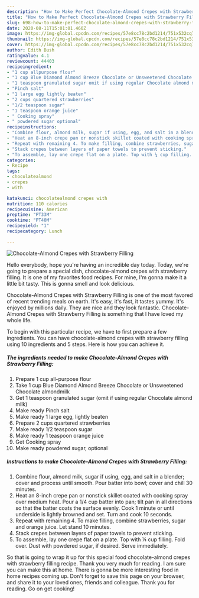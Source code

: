 ```yaml
---
description: "How to Make Perfect Chocolate-Almond Crepes with Strawberry Filling"
title: "How to Make Perfect Chocolate-Almond Crepes with Strawberry Filling"
slug: 698-how-to-make-perfect-chocolate-almond-crepes-with-strawberry-filling
date: 2020-08-11T15:01:01.460Z
image: https://img-global.cpcdn.com/recipes/57e8cc78c2bd1214/751x532cq70/chocolate-almond-crepes-with-strawberry-filling-recipe-main-photo.jpg
thumbnail: https://img-global.cpcdn.com/recipes/57e8cc78c2bd1214/751x532cq70/chocolate-almond-crepes-with-strawberry-filling-recipe-main-photo.jpg
cover: https://img-global.cpcdn.com/recipes/57e8cc78c2bd1214/751x532cq70/chocolate-almond-crepes-with-strawberry-filling-recipe-main-photo.jpg
author: Edith Bush
ratingvalue: 4.1
reviewcount: 44403
recipeingredient:
- "1 cup allpurpose flour"
- "1 cup Blue Diamond Almond Breeze Chocolate or Unsweetened Chocolate almondmilk"
- "1 teaspoon granulated sugar omit if using regular Chocolate almond milk"
- "Pinch salt"
- "1 large egg lightly beaten"
- "2 cups quartered strawberries"
- "1/2 teaspoon sugar"
- "1 teaspoon orange juice"
- " Cooking spray"
- " powdered sugar optional"
recipeinstructions:
- "Combine flour, almond milk, sugar if using, egg, and salt in a blender; cover and process until smooth. Pour batter into bowl; cover and chill 30 minutes."
- "Heat an 8-inch crepe pan or nonstick skillet coated with cooking spray over medium heat. Pour a 1/4 cup batter into pan; tilt pan in all directions so that the batter coats the surface evenly. Cook 1 minute or until underside is lightly browned and set. Turn and cook 10 seconds."
- "Repeat with remaining 4. To make filling, combine strawberries, sugar and orange juice. Let stand 10 minutes."
- "Stack crepes between layers of paper towels to prevent sticking."
- "To assemble, lay one crepe flat on a plate. Top with ¼ cup filling. Fold over. Dust with powdered sugar, if desired. Serve immediately."
categories:
- Recipe
tags:
- chocolatealmond
- crepes
- with

katakunci: chocolatealmond crepes with 
nutrition: 110 calories
recipecuisine: American
preptime: "PT33M"
cooktime: "PT40M"
recipeyield: "1"
recipecategory: Lunch

---
```



![Chocolate-Almond Crepes with Strawberry Filling](https://img-global.cpcdn.com/recipes/57e8cc78c2bd1214/751x532cq70/chocolate-almond-crepes-with-strawberry-filling-recipe-main-photo.jpg)

Hello everybody, hope you're having an incredible day today. Today, we're going to prepare a special dish, chocolate-almond crepes with strawberry filling. It is one of my favorites food recipes. For mine, I'm gonna make it a little bit tasty. This is gonna smell and look delicious.

Chocolate-Almond Crepes with Strawberry Filling is one of the most favored of recent trending meals on earth. It's easy, it's fast, it tastes yummy. It's enjoyed by millions daily. They are nice and they look fantastic. Chocolate-Almond Crepes with Strawberry Filling is something that I have loved my whole life.




To begin with this particular recipe, we have to first prepare a few ingredients. You can have chocolate-almond crepes with strawberry filling using 10 ingredients and 5 steps. Here is how you can achieve it.

<!--inarticleads1-->

##### The ingredients needed to make Chocolate-Almond Crepes with Strawberry Filling:

1. Prepare 1 cup all-purpose flour
1. Take 1 cup Blue Diamond Almond Breeze Chocolate or Unsweetened Chocolate almondmilk
1. Get 1 teaspoon granulated sugar (omit if using regular Chocolate almond milk)
1. Make ready Pinch salt
1. Make ready 1 large egg, lightly beaten
1. Prepare 2 cups quartered strawberries
1. Make ready 1/2 teaspoon sugar
1. Make ready 1 teaspoon orange juice
1. Get  Cooking spray
1. Make ready  powdered sugar, optional




<!--inarticleads2-->

##### Instructions to make Chocolate-Almond Crepes with Strawberry Filling:

1. Combine flour, almond milk, sugar if using, egg, and salt in a blender; cover and process until smooth. Pour batter into bowl; cover and chill 30 minutes.
1. Heat an 8-inch crepe pan or nonstick skillet coated with cooking spray over medium heat. Pour a 1/4 cup batter into pan; tilt pan in all directions so that the batter coats the surface evenly. Cook 1 minute or until underside is lightly browned and set. Turn and cook 10 seconds.
1. Repeat with remaining 4. To make filling, combine strawberries, sugar and orange juice. Let stand 10 minutes.
1. Stack crepes between layers of paper towels to prevent sticking.
1. To assemble, lay one crepe flat on a plate. Top with ¼ cup filling. Fold over. Dust with powdered sugar, if desired. Serve immediately.




So that is going to wrap it up for this special food chocolate-almond crepes with strawberry filling recipe. Thank you very much for reading. I am sure you can make this at home. There is gonna be more interesting food in home recipes coming up. Don't forget to save this page on your browser, and share it to your loved ones, friends and colleague. Thank you for reading. Go on get cooking!
